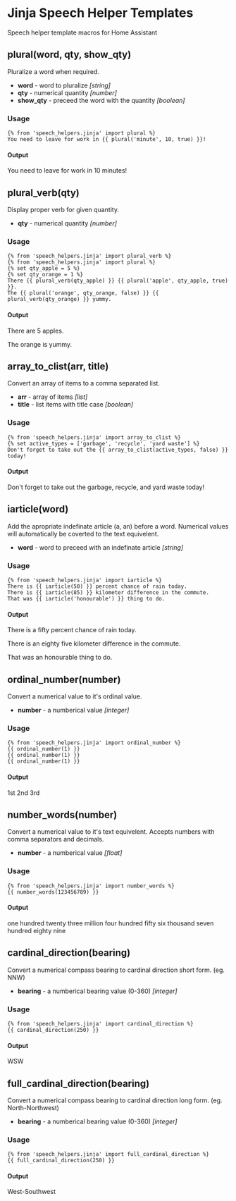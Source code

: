 # Jinja Speech Helper Templates
Speech helper template macros for Home Assistant
## plural(word, qty, show_qty)
Pluralize a word when required.
- **word** - word to pluralize *[string]*
- **qty** - numerical quantity *[number]*
- **show_qty** - preceed the word with the quantity *[boolean]*
### Usage
    {% from 'speech_helpers.jinja' import plural %}
    You need to leave for work in {{ plural('minute', 10, true) }}!
#### Output
You need to leave for work in 10 minutes!
## plural_verb(qty)
Display proper verb for given quantity.
- **qty** - numerical quantity *[number]*
### Usage
    {% from 'speech_helpers.jinja' import plural_verb %}
    {% from 'speech_helpers.jinja' import plural %}
    {% set qty_apple = 5 %}
    {% set qty_orange = 1 %}
    There {{ plural_verb(qty_apple) }} {{ plural('apple', qty_apple, true) }}.
    The {{ plural('orange', qty_orange, false) }} {{ plural_verb(qty_orange) }} yummy.
#### Output
There are 5 apples.

The orange is yummy.
## array_to_clist(arr, title)
Convert an array of items to a comma separated list.
- **arr** - array of items *[list]*
- **title** - list items with title case *[boolean]*
### Usage
    {% from 'speech_helpers.jinja' import array_to_clist %}
    {% set active_types = ['garbage', 'recycle', 'yard waste'] %}
    Don't forget to take out the {{ array_to_clist(active_types, false) }} today!
#### Output
Don't forget to take out the garbage, recycle, and yard waste today!
## iarticle(word)
Add the apropriate indefinate article (a, an) before a word.  Numerical values will automatically be coverted to the text equivelent.
- **word** - word to preceed with an indefinate article *[string]*
### Usage
    {% from 'speech_helpers.jinja' import iarticle %}
    There is {{ iarticle(50) }} percent chance of rain today.
    There is {{ iarticle(85) }} kilometer difference in the commute.
    That was {{ iarticle('honourable') }} thing to do.
#### Output
There is a fifty percent chance of rain today.

There is an eighty five kilometer difference in the commute.

That was an honourable thing to do.
## ordinal_number(number)
Convert a numerical value to it's ordinal value.
- **number** - a numberical value *[integer]*
### Usage
    {% from 'speech_helpers.jinja' import ordinal_number %}
    {{ ordinal_number(1) }}
    {{ ordinal_number(1) }}
    {{ ordinal_number(1) }}
#### Output
1st
2nd
3rd
## number_words(number)
Convert a numerical value to it's text equivelent.  Accepts numbers with comma separators and decimals.
- **number** - a numberical value *[float]*
### Usage
    {% from 'speech_helpers.jinja' import number_words %}
    {{ number_words(123456789) }}
#### Output
one hundred twenty three million four hundred fifty six thousand seven hundred eighty nine
## cardinal_direction(bearing)
Convert a numerical compass bearing to cardinal direction short form. (eg. NNW)
- **bearing** - a numberical bearing value (0-360) *[integer]*
### Usage
    {% from 'speech_helpers.jinja' import cardinal_direction %}
    {{ cardinal_direction(250) }}
#### Output
WSW
## full_cardinal_direction(bearing)
Convert a numerical compass bearing to cardinal direction long form. (eg. North-Northwest)
- **bearing** - a numberical bearing value (0-360) *[integer]*
### Usage
    {% from 'speech_helpers.jinja' import full_cardinal_direction %}
    {{ full_cardinal_direction(250) }}
#### Output
West-Southwest